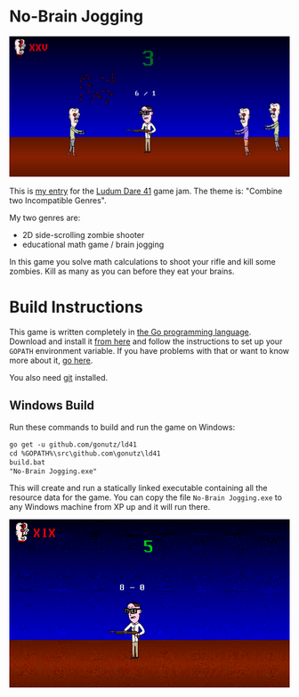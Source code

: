 No-Brain Jogging
================

![Screenshot](https://raw.githubusercontent.com/gonutz/ld41/master/screenshots/screen%2002.png)

This is [my entry](https://ldjam.com/events/ludum-dare/41/no-brain-jogging) for the [Ludum Dare 41](https://ldjam.com/events/ludum-dare/41) game jam. The theme is: "Combine two Incompatible Genres".

My two genres are:

- 2D side-scrolling zombie shooter
- educational math game / brain jogging

In this game you solve math calculations to shoot your rifle and kill some zombies. Kill as many as you can before they eat your brains.

Build Instructions
==================

This game is written completely in [the Go programming language](https://golang.org). Download and install it [from here](https://golang.org/dl) and follow the instructions to set up your `GOPATH` environment variable. If you have problems with that or want to know more about it, [go here](https://github.com/golang/go/wiki/SettingGOPATH).

You also need [git](https://git-scm.com/downloads) installed.

Windows Build
-------------

Run these commands to build and run the game on Windows:

```
go get -u github.com/gonutz/ld41
cd %GOPATH%\src\github.com\gonutz\ld41
build.bat
"No-Brain Jogging.exe"
```

This will create and run a statically linked executable containing all the resource data for the game. You can copy the file `No-Brain Jogging.exe` to any Windows machine from XP up and it will run there.

![Video](https://raw.githubusercontent.com/gonutz/ld41/master/screenshots/video%2002.gif)